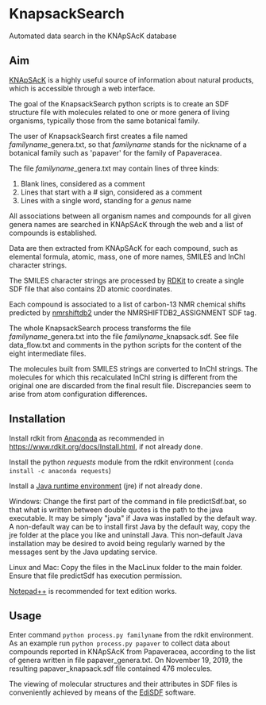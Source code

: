 # KnapsackSearch
 Automated data search in the KNApSAcK database

## Aim
 [KNApSAcK](http://www.knapsackfamily.com) is a highly useful source of information about natural products, which is accessible through a web interface.
 
 The goal of the KnapsackSearch python scripts is to create an SDF structure file with molecules related to one or more genera of living organisms, typically those from the same botanical family.
 
 The user of KnapsackSearch first creates a file named *familyname*_genera.txt, so that *familyname* stands for the nickname of a botanical family such as 'papaver' for the family of Papaveracea.
 
 The file *familyname*_genera.txt may contain lines of three kinds:
 
 1. Blank lines, considered as a comment
 2. Lines that start with a # sign, considered as a comment
 3. Lines with a single word, standing for a *genus* name
 
 All associations between all organism names and compounds for all given genera names are searched in KNApSAcK through the web and a list of compounds is established.
 
 Data are then extracted from KNApSAcK for each compound, such as elemental formula, atomic, mass, one of more names, SMILES and InChI character strings.
 
 The SMILES character strings are processed by [RDKit](https://www.rdkit.org/) to create a single SDF file that also contains 2D atomic coordinates.
 
 Each compound is associated to a list of carbon-13 NMR chemical shifts predicted by [nmrshiftdb2](https://nmrshiftdb.nmr.uni-koeln.de/) under the NMRSHIFTDB2_ASSIGNMENT SDF tag.
 
 The whole KnapsackSearch process transforms the file *familyname*_genera.txt into the file *familyname*_knapsack.sdf. See file data_flow.txt and comments in the python scripts for the content of the eight intermediate files.
 
 The molecules built from SMILES strings are converted to InChI strings. The molecules for which this recalculated InChI string is different from the original one are discarded from the final result file. Discrepancies seem to arise from atom configuration differences.
 
## Installation

 Install rdkit from [Anaconda](https://www.anaconda.com/distribution/) as recommended in https://www.rdkit.org/docs/Install.html, if not already done.
 
 Install the python *requests* module from the rdkit environment (`conda install -c anaconda requests`)
 
 Install a [Java runtime environment](https://www.java.com/fr/download/) (jre) if not already done.
 
 Windows: Change the first part of the command in file predictSdf.bat, so that what is written between double quotes is the path to the java executable. It may be simply "java" if Java was installed by the default way. A non-default way can be to install first Java by the default way, copy the jre folder at the place you like and uninstall Java. This non-default Java installation may be desired to avoid being regularly warned by the messages sent by the Java updating service.
 
 Linux and Mac: Copy the files in the MacLinux folder to the main folder. Ensure that file predictSdf has execution permission.
 
 [Notepad++](https://notepad-plus-plus.org/downloads/) is recommended for text edition works.
 
 ## Usage
 
 Enter command `python process.py familyname` from the rdkit environment. As an example run `python process.py papaver` to collect data about compounds reported in KNApSAcK from Papaveracea, according to the list of genera written in file papaver_genera.txt. On November 19, 2019, the resulting papaver_knapsack.sdf file contained 476 molecules.

 The viewing of molecular structures and their attributes in SDF files is conveniently achieved by means of the [EdiSDF](http://infochim.u-strasbg.fr/spip.php?rubrique41) software.
 
